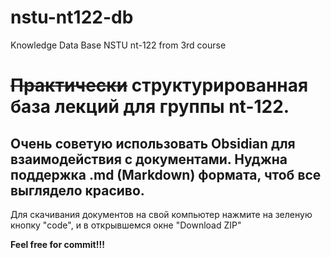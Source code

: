 # nstu-nt122-db
Knowledge Data Base NSTU nt-122 from 3rd course

# ~~Практически~~ структурированная база лекций для группы nt-122.
## Очень советую использовать Obsidian для взаимодействия с документами. Нуджна поддержка .md (Markdown) формата, чтоб все выглядело красиво.

Для скачивания документов на свой компьютер нажмите на зеленую кнопку "code", и в открывшемся окне "Download ZIP"


**Feel free for commit!!!**  
